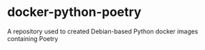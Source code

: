 # docker-python-poetry

A repository used to created Debian-based Python docker images containing Poetry
